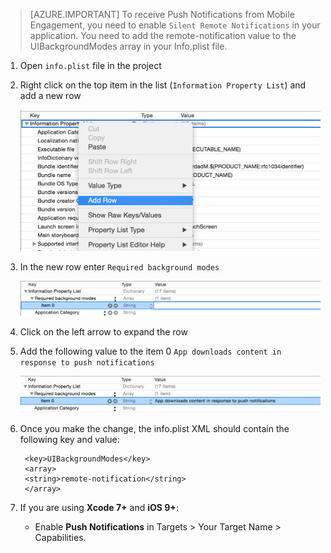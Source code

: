 > [AZURE.IMPORTANT] To receive Push Notifications from Mobile Engagement, you need to enable `Silent Remote Notifications` in your application. You need to add the remote-notification value to the UIBackgroundModes array in your Info.plist file.

1. Open `info.plist` file in the project
2. Right click on the top item in the list (`Information Property List`) and add a new row

    ![](./media/mobile-engagement-ios-silent-push/xcode-plist-add-silent-push1.png)

3. In the new row enter `Required background modes`

    ![](./media/mobile-engagement-ios-silent-push/xcode-plist-add-silent-push2.png)

4. Click on the left arrow to expand the row
5. Add the following value to the item 0 `App downloads content in response to push notifications`

    ![](./media/mobile-engagement-ios-silent-push/xcode-plist-add-silent-push3.png)

6. Once you make the change, the info.plist XML should contain the following key and value:

        <key>UIBackgroundModes</key>
        <array>
        <string>remote-notification</string>
        </array>

7. If you are using **Xcode 7+** and **iOS 9+**:
    - Enable **Push Notifications** in Targets > Your Target Name > Capabilities.

